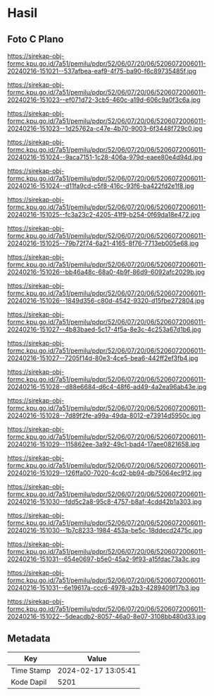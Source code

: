 # Hasil

## Foto C Plano

https://sirekap-obj-formc.kpu.go.id/7a51/pemilu/pdpr/52/06/07/20/06/5206072006011-20240216-151021--537afbea-eaf9-4f75-ba90-f6c89735485f.jpg

https://sirekap-obj-formc.kpu.go.id/7a51/pemilu/pdpr/52/06/07/20/06/5206072006011-20240216-151023--ef071d72-3cb5-460c-a19d-606c9a0f3c6a.jpg

https://sirekap-obj-formc.kpu.go.id/7a51/pemilu/pdpr/52/06/07/20/06/5206072006011-20240216-151023--1d25762a-c47e-4b70-9003-6f3448f729c0.jpg

https://sirekap-obj-formc.kpu.go.id/7a51/pemilu/pdpr/52/06/07/20/06/5206072006011-20240216-151024--9aca7151-1c28-406a-979d-eaee80e4d94d.jpg

https://sirekap-obj-formc.kpu.go.id/7a51/pemilu/pdpr/52/06/07/20/06/5206072006011-20240216-151024--d11fa9cd-c5f8-416c-93f6-ba422fd2e1f8.jpg

https://sirekap-obj-formc.kpu.go.id/7a51/pemilu/pdpr/52/06/07/20/06/5206072006011-20240216-151025--fc3a23c2-4205-41f9-b254-0f69da18e472.jpg

https://sirekap-obj-formc.kpu.go.id/7a51/pemilu/pdpr/52/06/07/20/06/5206072006011-20240216-151025--79b72f74-6a21-4165-8f76-7713eb005e68.jpg

https://sirekap-obj-formc.kpu.go.id/7a51/pemilu/pdpr/52/06/07/20/06/5206072006011-20240216-151026--bb46a48c-68a0-4b9f-86d9-6092afc2029b.jpg

https://sirekap-obj-formc.kpu.go.id/7a51/pemilu/pdpr/52/06/07/20/06/5206072006011-20240216-151026--1849d356-c80d-4542-9320-d15fbe272804.jpg

https://sirekap-obj-formc.kpu.go.id/7a51/pemilu/pdpr/52/06/07/20/06/5206072006011-20240216-151027--4b83baed-5c17-4f5a-8e3c-4c253a67d1b6.jpg

https://sirekap-obj-formc.kpu.go.id/7a51/pemilu/pdpr/52/06/07/20/06/5206072006011-20240216-151027--7205f14d-80e3-4ce5-bea6-442ff2ef3fb4.jpg

https://sirekap-obj-formc.kpu.go.id/7a51/pemilu/pdpr/52/06/07/20/06/5206072006011-20240216-151028--d88e6684-d6c4-48f6-ad49-4a2ea96ab43e.jpg

https://sirekap-obj-formc.kpu.go.id/7a51/pemilu/pdpr/52/06/07/20/06/5206072006011-20240216-151028--7d89f2fe-a99a-49da-8012-e73914d5950c.jpg

https://sirekap-obj-formc.kpu.go.id/7a51/pemilu/pdpr/52/06/07/20/06/5206072006011-20240216-151029--115862ee-3a92-49c1-bad4-17aee0821658.jpg

https://sirekap-obj-formc.kpu.go.id/7a51/pemilu/pdpr/52/06/07/20/06/5206072006011-20240216-151029--126ffa00-7020-4cd2-bb94-db75064ec912.jpg

https://sirekap-obj-formc.kpu.go.id/7a51/pemilu/pdpr/52/06/07/20/06/5206072006011-20240216-151030--fdd5c2a8-95c8-4757-b8af-4cdd42b1a303.jpg

https://sirekap-obj-formc.kpu.go.id/7a51/pemilu/pdpr/52/06/07/20/06/5206072006011-20240216-151030--1b7c8233-1984-453a-be5c-18ddecd2475c.jpg

https://sirekap-obj-formc.kpu.go.id/7a51/pemilu/pdpr/52/06/07/20/06/5206072006011-20240216-151031--654e0697-b5e0-45a2-9f93-a15fdac73a3c.jpg

https://sirekap-obj-formc.kpu.go.id/7a51/pemilu/pdpr/52/06/07/20/06/5206072006011-20240216-151031--6e19617a-ccc6-4978-a2b3-4289409f17b3.jpg

https://sirekap-obj-formc.kpu.go.id/7a51/pemilu/pdpr/52/06/07/20/06/5206072006011-20240216-151022--5deacdb2-8057-46a0-8e07-3108bb480d33.jpg


## Metadata

| Key        | Value               |
| ---------- | ------------------- |
| Time Stamp | 2024-02-17 13:05:41 |
| Kode Dapil | 5201                |



